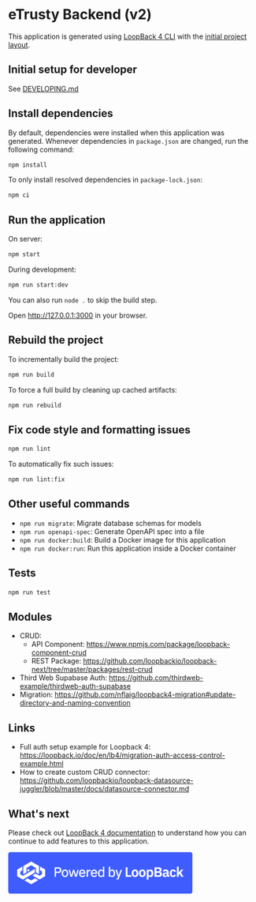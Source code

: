 # eTrusty Backend (v2)

This application is generated using [LoopBack 4 CLI](https://loopback.io/doc/en/lb4/Command-line-interface.html) with the
[initial project layout](https://loopback.io/doc/en/lb4/Loopback-application-layout.html).

## Initial setup for developer

See [DEVELOPING.md](./DEVELOPING.md)

## Install dependencies

By default, dependencies were installed when this application was generated.
Whenever dependencies in `package.json` are changed, run the following command:

```sh
npm install
```

To only install resolved dependencies in `package-lock.json`:

```sh
npm ci
```

## Run the application

On server:

```sh
npm start
```

During development:

```sh
npm run start:dev
```

You can also run `node .` to skip the build step.

Open <http://127.0.0.1:3000> in your browser.

## Rebuild the project

To incrementally build the project:

```sh
npm run build
```

To force a full build by cleaning up cached artifacts:

```sh
npm run rebuild
```

## Fix code style and formatting issues

```sh
npm run lint
```

To automatically fix such issues:

```sh
npm run lint:fix
```

## Other useful commands

- `npm run migrate`: Migrate database schemas for models
- `npm run openapi-spec`: Generate OpenAPI spec into a file
- `npm run docker:build`: Build a Docker image for this application
- `npm run docker:run`: Run this application inside a Docker container

## Tests

```sh
npm run test
```

## Modules

- CRUD:
  - API Component: <https://www.npmjs.com/package/loopback-component-crud>
  - REST Package: <https://github.com/loopbackio/loopback-next/tree/master/packages/rest-crud>
- Third Web Supabase Auth: <https://github.com/thirdweb-example/thirdweb-auth-supabase>
- Migration: <https://github.com/nflaig/loopback4-migration#update-directory-and-naming-convention>

## Links

- Full auth setup example for Loopback 4: <https://loopback.io/doc/en/lb4/migration-auth-access-control-example.html>
- How to create custom CRUD connector: <https://github.com/loopbackio/loopback-datasource-juggler/blob/master/docs/datasource-connector.md>

## What's next

Please check out [LoopBack 4 documentation](https://loopback.io/doc/en/lb4/) to
understand how you can continue to add features to this application.

[![LoopBack](https://github.com/loopbackio/loopback-next/raw/master/docs/site/imgs/branding/Powered-by-LoopBack-Badge-(blue)-@2x.png)](http://loopback.io/)
